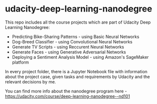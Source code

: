 # udacity-deep-learning-nanodegree

This repo includes all the course projects which are part of Udacity Deep Learning Nanodegree:
- Predicting Bike-Sharing Patterns - using Basic Neural Networks
- Dog-Breed Classifier - using Convolutional Neural Networks
- Generate TV Scripts - using Reccurent Neural Networks
- Generate Faces - using Generative Adversarial Networks
- Deploying a Sentiment Analysis Model - using Amazon's SageMaker platform

In every project folder, there is a Jupyter Notebook file with information about the project case, given tasks and requirements by Udacity and the relevant decisions by me.

You can find more info about the nanodegree program here - https://udacity.com/course/deep-learning-nanodegree--nd101 
